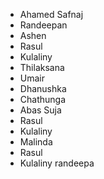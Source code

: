 - Ahamed Safnaj
- Randeepan
- Ashen
- Rasul
- Kulaliny
- Thilaksana
- Umair
- Dhanushka
- Chathunga
- Abas Suja
- Rasul
- Kulaliny
- Malinda
- Rasul
- Kulaliny
randeepa
